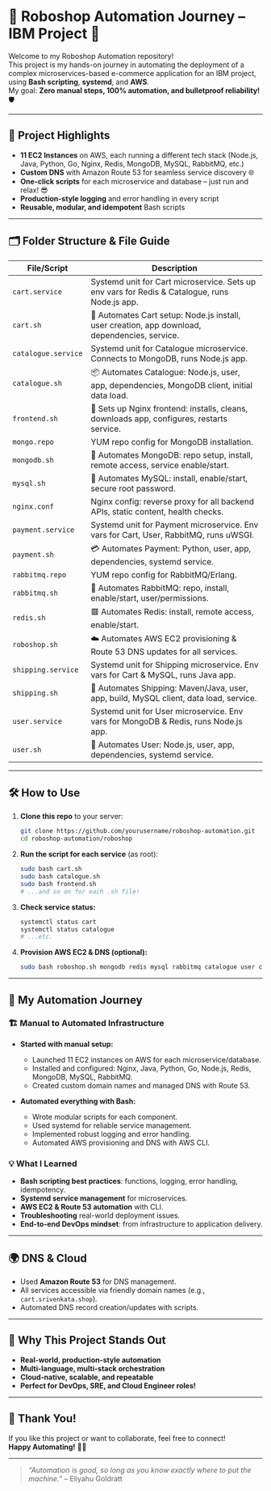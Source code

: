 # 🤖 Roboshop Automation Journey – IBM Project 🚀

Welcome to my Roboshop Automation repository!  
This project is my hands-on journey in automating the deployment of a complex microservices-based e-commerce application for an IBM project, using **Bash scripting**, **systemd**, and **AWS**.  
My goal: **Zero manual steps, 100% automation, and bulletproof reliability!** 🛡️

---

## 🌟 Project Highlights

- **11 EC2 Instances** on AWS, each running a different tech stack (Node.js, Java, Python, Go, Nginx, Redis, MongoDB, MySQL, RabbitMQ, etc.)
- **Custom DNS** with Amazon Route 53 for seamless service discovery 🌐
- **One-click scripts** for each microservice and database – just run and relax! 😎
- **Production-style logging** and error handling in every script
- **Reusable, modular, and idempotent** Bash scripts

---

## 🗂️ Folder Structure & File Guide

| File/Script         | Description                                                                                   |
|---------------------|----------------------------------------------------------------------------------------------|
| `cart.service`      | Systemd unit for Cart microservice. Sets up env vars for Redis & Catalogue, runs Node.js app.|
| `cart.sh`           | 🚦 Automates Cart setup: Node.js install, user creation, app download, dependencies, service.|
| `catalogue.service` | Systemd unit for Catalogue microservice. Connects to MongoDB, runs Node.js app.              |
| `catalogue.sh`      | 📦 Automates Catalogue: Node.js, user, app, dependencies, MongoDB client, initial data load. |
| `frontend.sh`       | 🎨 Sets up Nginx frontend: installs, cleans, downloads app, configures, restarts service.    |
| `mongo.repo`        | YUM repo config for MongoDB installation.                                                    |
| `mongodb.sh`        | 🍃 Automates MongoDB: repo setup, install, remote access, service enable/start.              |
| `mysql.sh`          | 🐬 Automates MySQL: install, enable/start, secure root password.                             |
| `nginx.conf`        | Nginx config: reverse proxy for all backend APIs, static content, health checks.             |
| `payment.service`   | Systemd unit for Payment microservice. Env vars for Cart, User, RabbitMQ, runs uWSGI.        |
| `payment.sh`        | 💳 Automates Payment: Python, user, app, dependencies, systemd service.                      |
| `rabbitmq.repo`     | YUM repo config for RabbitMQ/Erlang.                                                         |
| `rabbitmq.sh`       | 🐇 Automates RabbitMQ: repo, install, enable/start, user/permissions.                        |
| `redis.sh`          | 🟥 Automates Redis: install, remote access, enable/start.                                     |
| `roboshop.sh`       | ☁️ Automates AWS EC2 provisioning & Route 53 DNS updates for all services.                   |
| `shipping.service`  | Systemd unit for Shipping microservice. Env vars for Cart & MySQL, runs Java app.            |
| `shipping.sh`       | 🚚 Automates Shipping: Maven/Java, user, app, build, MySQL client, data load, service.       |
| `user.service`      | Systemd unit for User microservice. Env vars for MongoDB & Redis, runs Node.js app.          |
| `user.sh`           | 👤 Automates User: Node.js, user, app, dependencies, systemd service.                        |

---

## 🛠️ How to Use

1. **Clone this repo** to your server:  
   ```bash
   git clone https://github.com/yourusername/roboshop-automation.git
   cd roboshop-automation/roboshop
   ```

2. **Run the script for each service** (as root):  
   ```bash
   sudo bash cart.sh
   sudo bash catalogue.sh
   sudo bash frontend.sh
   # ...and so on for each .sh file!
   ```

3. **Check service status:**  
   ```bash
   systemctl status cart
   systemctl status catalogue
   # ...etc.
   ```

4. **Provision AWS EC2 & DNS (optional):**  
   ```bash
   sudo bash roboshop.sh mongodb redis mysql rabbitmq catalogue user cart shipping payment frontend
   ```

---

## 📝 My Automation Journey

### 🏗️ Manual to Automated Infrastructure

- **Started with manual setup:**  
  - Launched 11 EC2 instances on AWS for each microservice/database.
  - Installed and configured: Nginx, Java, Python, Go, Node.js, Redis, MongoDB, MySQL, RabbitMQ.
  - Created custom domain names and managed DNS with Route 53.

- **Automated everything with Bash:**  
  - Wrote modular scripts for each component.
  - Used systemd for reliable service management.
  - Implemented robust logging and error handling.
  - Automated AWS provisioning and DNS with AWS CLI.

### 💡 What I Learned

- **Bash scripting best practices**: functions, logging, error handling, idempotency.
- **Systemd service management** for microservices.
- **AWS EC2 & Route 53 automation** with CLI.
- **Troubleshooting** real-world deployment issues.
- **End-to-end DevOps mindset**: from infrastructure to application delivery.

---

## 🌍 DNS & Cloud

- Used **Amazon Route 53** for DNS management.
- All services accessible via friendly domain names (e.g., `cart.srivenkata.shop`).
- Automated DNS record creation/updates with scripts.

---

## 🚀 Why This Project Stands Out

- **Real-world, production-style automation**
- **Multi-language, multi-stack orchestration**
- **Cloud-native, scalable, and repeatable**
- **Perfect for DevOps, SRE, and Cloud Engineer roles!**

---

## 🙌 Thank You!

If you like this project or want to collaborate, feel free to connect!  
**Happy Automating!** 🤝✨

---

> *“Automation is good, so long as you know exactly where to put the machine.”* – Eliyahu Goldratt
